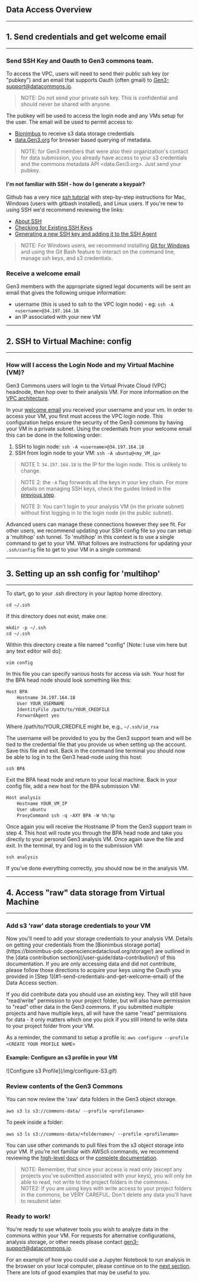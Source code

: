 ## Data Access Overview
* * *

## 1. Send credentials and get welcome email
* * *
<h3>Send SSH Key and Oauth to Gen3 commons team.</h3>

To access the VPC, users will need to send their public ssh key (or "pubkey") and an email that supports Oauth (often gmail) to <Gen3-support@datacommons.io>.   

> NOTE:   Do not send your private ssh key.   This is confidential and should never be shared with anyone.  

The pubkey will be used to access the login node and any VMs setup for the user.    The email will be used to permit access to:

* [Bionimbus](http://bionimbus-pdc.opensciencedatacloud.org/storage/) to receive s3 data storage credentials
* [data.Gen3.org](https://data.Gen3.org/) for browser based querying of metadata.

>NOTE:  for Gen3 members that were also their organization's contact for data submission, you already have access to your s3 credentials and the commons metadata API <data.Gen3.org>.   Just send your pubkey.  

<h4> I'm not familiar with SSH - how do I generate a keypair? </h4>

Github has a very nice [ssh tutorial](https://help.github.com/articles/connecting-to-github-with-ssh/) with step-by-step instructions for Mac, Windows (users with gitbash installed), and Linux users.   If you're new to using SSH we'd recommend reviewing the links:

* [About SSH](https://help.github.com/articles/about-ssh/)
* [Checking for Existing SSH Keys](https://help.github.com/articles/checking-for-existing-ssh-keys/)
* [Generating a new SSH key and adding it to the SSH Agent](https://help.github.com/articles/generating-a-new-ssh-key-and-adding-it-to-the-ssh-agent/)

>NOTE:  For Windows users, we recommend installing [Git for Windows](https://git-for-windows.github.io/) and using the Git Bash feature to interact on the command line, manage ssh keys, and s3 credentials.   

<h3>Receive a welcome email</h3>

Gen3 members with the appropriate signed legal documents will be sent an email that gives the following unique information:

* username (this is used to ssh to the VPC login node) - eg:  `ssh -A <username>@34.197.164.18`
* an IP associated with your new VM

* * *
## 2. SSH to Virtual Machine: config
* * *

<h3>How will I access the Login Node and my Virtual Machine (VM)?</h3>

Gen3 Commons users will login to the Virtual Private Cloud (VPC) headnode, then hop over to their analysis VM.   For more information on the [VPC architecture](../appendices/architecture/).

In your [welcome email](#1-send-credentials-and-get-welcome-email) you received your username and your vm.   In order to access your VM, you first must access the VPC login node.   This configuration helps ensure the security of the Gen3 commons by having your VM in a private subnet.   Using the credentials from your welcome email this can be done in the following order:

1.   SSH to login node:   `ssh -A <username>@34.197.164.18`
2.   SSH from login node to your VM:  `ssh -A ubuntu@<my_VM_ip>`

>NOTE 1:   `34.197.164.18` is the IP for the login node.   This is unlikely to change.   

>NOTE 2:  the `-A` flag forwards all the keys in your key chain.   For more details on managing SSH keys, check the guides linked in the [previous step](#1-send-credentials-and-get-welcome-email).

>NOTE 3:   You can't login to your analysis VM (in the private subnet) without first logging in to the login node (in the public subnet).  

Advanced users can manage these connections however they see fit.   For other users, we recommend updating your SSH config file so you can setup a 'multihop' ssh tunnel.  To 'multihop' in this context is to use a single command to get to your VM.    What follows are instructions for updating your `.ssh/config` file to get to your VM in a single command.

* * *
## 3. Setting up an ssh config for 'multihop'
* * *

To start, go to your .ssh directory in your laptop home directory.

```
cd ~/.ssh
```

If this directory does not exist, make one.

```
mkdir -p ~/.ssh
cd ~/.ssh
```

Within this directory create a file named "config" [Note: I use vim here but any text editor will do]:

```
vim config
```

In this file you can specify various hosts for access via ssh. Your host for the BPA head node should look something like this:

```
Host BPA
    Hostname 34.197.164.18
    User YOUR_USERNAME
    IdentityFile /path/to/YOUR_CREDFILE
    ForwardAgent yes
```

Where /path/to/YOUR_CREDFILE might be, e.g., `~/.ssh/id_rsa`

The username will be provided to you by the Gen3 support team and will be tied to the credential file that you provide us when setting up the account. Save this file and exit. Back in the command line terminal you should now be able to log in to the Gen3 head-node using this host:

```
ssh BPA
```
Exit the BPA head node and return to your local machine. Back in your config file, add a new host for the BPA submission VM:

```
Host analysis
    Hostname YOUR_VM_IP
    User ubuntu
    ProxyCommand ssh -q -AXY BPA -W %h:%p
```

Once again you will receive the Hostname IP from the Gen3 support team in step 4.  This host will route you through the BPA head node and take you directly to your personal Gen3 analysis VM. Once again save the file and exit. In the terminal, try and log in to the submission VM:

```
ssh analysis
```

If you've done everything correctly, you should now be in the analysis VM.  

* * *
## 4. Access "raw" data storage from Virtual Machine
* * *

<h3> Add s3 'raw' data storage credentials to your VM </h3>
Now you'll need to add your storage credentials to your analysis VM.   Details on getting your credentials from the [Bionimbus storage portal](https://bionimbus-pdc.opensciencedatacloud.org/storage/) are outlined in the [data contribution section](/user-guide/data-contribution/) of this documentation.   If you are only accessing data and did not contribute, please follow those directions to acquire your keys using the Oauth you provided in [Step 1](#1-send-credentials-and-get-welcome-email) of the Data Access section.   

If you did contribute data you should use an existing key.   They will still have "read/write" permission to your project folder, but will also have permission to "read" other data in the Gen3 commons.   If you submitted multiple projects and have multiple keys, all will have the same "read" permissions for data - it only matters which one you pick if you still intend to write data to your project folder from your VM.  

As a reminder, the command to setup a profile is:
`aws configure --profile <CREATE YOUR PROFILE NAME>`

<h4> Example:  Configure an s3 profile in your VM </h4>
![Configure s3 Profile](/img/configure-S3.gif)

<h3>Review contents of the Gen3 Commons</h3>

You can now review the 'raw' data folders in the Gen3 object storage.   

`aws s3 ls s3://commons-data/ --profile <profilename>`

To peek inside a folder:

`aws s3 ls s3://commons-data/<foldername>/ --profile <profilename>`

You can use other commands to pull files from the s3 object storage into your VM. If you're not familiar with AWScli commands, we recommend reviewing the [high-level docs](http://docs.aws.amazon.com/cli/latest/userguide/using-s3-commands.html) or the [complete documentation](http://docs.aws.amazon.com/cli/latest/reference/s3/).

>NOTE:   Remember, that since your access is read only (except any projects you've submitted associated with your keys), you will only be able to read, not write to the project folders in the commons.   
>NOTE2:   If you are using keys with write access to your project folders in the commons, be VERY CAREFUL.   Don't delete any data you'll have to resubmit later.      

<h3> Ready to work! </h3>

You're ready to use whatever tools you wish to analyze data in the commons within your VM.   For requests for alternative configurations, analysis storage, or other needs please contact <gen3-support@datacommons.io>.

For an example of how you could use a Jupyter Notebook to run analysis in the browser on your local computer, please continue on to the [next section](/user-guide/demo/).    There are lots of good examples that may be useful to you.    
